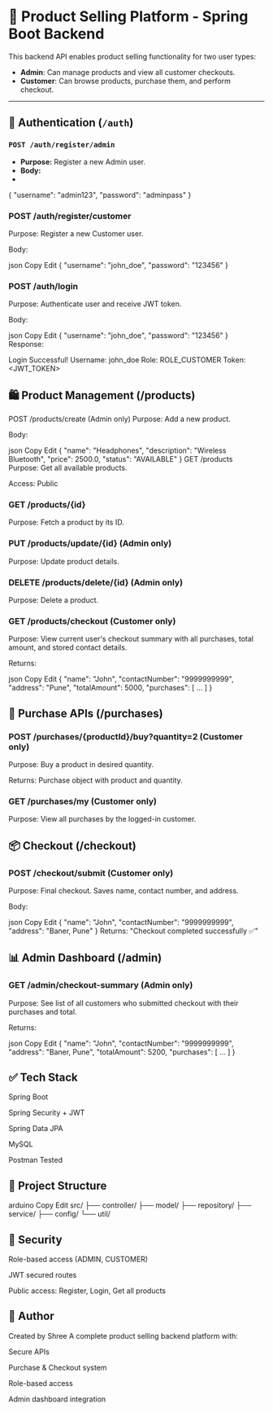 # 🛒 Product Selling Platform - Spring Boot Backend

This backend API enables product selling functionality for two user types:
- **Admin**: Can manage products and view all customer checkouts.
- **Customer**: Can browse products, purchase them, and perform checkout.

---

## 🔐 Authentication (`/auth`)

### `POST /auth/register/admin`
- **Purpose:** Register a new Admin user.
- **Body:**
- 
{
  "username": "admin123",
  "password": "adminpass"
}
### POST /auth/register/customer
Purpose: Register a new Customer user.

Body:

json
Copy
Edit
{
  "username": "john_doe",
  "password": "123456"
}
### POST /auth/login
Purpose: Authenticate user and receive JWT token.

Body:

json
Copy
Edit
{
  "username": "john_doe",
  "password": "123456"
}
Response:

Login Successful!
Username: john_doe
Role: ROLE_CUSTOMER
Token: <JWT_TOKEN>


## 🛍️ Product Management (/products)
POST /products/create (Admin only)
Purpose: Add a new product.

Body:

json
Copy
Edit
{
  "name": "Headphones",
  "description": "Wireless Bluetooth",
  "price": 2500.0,
  "status": "AVAILABLE"
}
GET /products
Purpose: Get all available products.

Access: Public

### GET /products/{id}
Purpose: Fetch a product by its ID.

### PUT /products/update/{id} (Admin only)
Purpose: Update product details.

### DELETE /products/delete/{id} (Admin only)
Purpose: Delete a product.

### GET /products/checkout (Customer only)
Purpose: View current user's checkout summary with all purchases, total amount, and stored contact details.

Returns:

json
Copy
Edit
{
  "name": "John",
  "contactNumber": "9999999999",
  "address": "Pune",
  "totalAmount": 5000,
  "purchases": [ ... ]
}


## 🧾 Purchase APIs (/purchases)
### POST /purchases/{productId}/buy?quantity=2 (Customer only)
Purpose: Buy a product in desired quantity.

Returns: Purchase object with product and quantity.

### GET /purchases/my (Customer only)
Purpose: View all purchases by the logged-in customer.

## 📦 Checkout (/checkout)
### POST /checkout/submit (Customer only)
Purpose: Final checkout. Saves name, contact number, and address.

Body:

json
Copy
Edit
{
  "name": "John",
  "contactNumber": "9999999999",
  "address": "Baner, Pune"
}
Returns: "Checkout completed successfully ✅"

## 📊 Admin Dashboard (/admin)
### GET /admin/checkout-summary (Admin only)
Purpose: See list of all customers who submitted checkout with their purchases and total.

Returns:

json
Copy
Edit
{
  "name": "John",
  "contactNumber": "9999999999",
  "address": "Baner, Pune",
  "totalAmount": 5200,
  "purchases": [ ... ]
}


## ✅ Tech Stack
Spring Boot

Spring Security + JWT

Spring Data JPA

MySQL

Postman Tested



## 📁 Project Structure
arduino
Copy
Edit
src/
├── controller/
├── model/
├── repository/
├── service/
├── config/
└── util/


## 🔐 Security
Role-based access (ADMIN, CUSTOMER)

JWT secured routes

Public access: Register, Login, Get all products



## 🔗 Author
Created by Shree
A complete product selling backend platform with:

Secure APIs

Purchase & Checkout system

Role-based access

Admin dashboard integration

